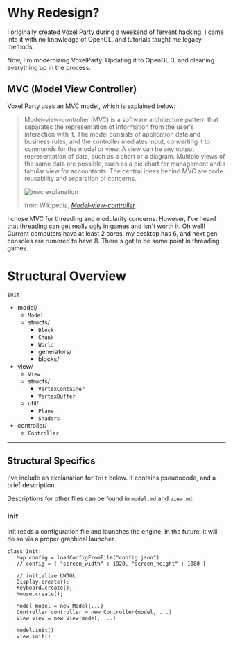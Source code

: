 # Why Redesign?

I originally created Voxel Party during a weekend of fervent hacking.
I came into it with no knowledge of OpenGL, and tutorials taught me legacy methods.

Now, I'm modernizing VoxelParty. Updating it to OpenGL 3, and cleaning everything up in the process.

## MVC (Model View Controller)

Voxel Party uses an MVC model, which is explained below:

> Model–view–controller (MVC) is a software architecture pattern that separates the representation of information from the user's interaction with it.
> The model consists of application data and business rules, and the controller mediates input, converting it to commands for the model or view.
> A view can be any output representation of data, such as a chart or a diagram.
> Multiple views of the same data are possible, such as a pie chart for management and a tabular view for accountants.
> The central ideas behind MVC are code reusability and separation of concerns.
>
> ![mvc explanation](http://upload.wikimedia.org/wikipedia/commons/f/fd/MVC-Process.png)
> 
> from Wikipedia, [*Model-view-controller*](http://en.wikipedia.org/wiki/Model%E2%80%93view%E2%80%93controller)

I chose MVC for threading and modularity concerns.
However, I've heard that threading can get really ugly in games and isn't worth it.
Oh well! Current computers have at least 2 cores, my desktop has 6, and next gen consoles are rumored to have 8.
There's got to be some point in threading games.

# Structural Overview

`Init`
* model/
    * `Model` 
    * structs/
        * `Block`
        * `Chunk`
        * `World`
        * generators/
        * blocks/
* view/
    * `View`
    * structs/
        * `VertexContainer`
        * `VertexBuffer`
    * util/
        * `Plane`
        * `Shaders`
* controller/
    * `Controller` 

---

## Structural Specifics
I've include an explanation for `Init` below. It contains pseudocode, and a brief description.

Descriptions for other files can be found in `model.md` and `view.md`.

### Init
Init reads a configuration file and launches the engine. In the future, it will do so via a proper graphical launcher.

    class Init:
       Map config = loadConfigFromFile("config.json")
       // config = { "screen_width" : 1920, "screen_height" : 1080 }
       
       // initialize LWJGL
       Display.create();
       Keyboard.create();
       Mouse.create();
       
       Model model = new Model(...)
       Controller controller = new Controller(model, ...)
       View view = new View(model, ...)
       
       model.init()
       view.init()
